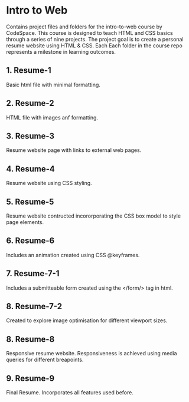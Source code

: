# Intro to Web

Contains project files and folders for the intro-to-web course by CodeSpace. This course is designed to teach HTML and CSS
basics through a series of nine projects. The project goal is to create a personal resume website using HTML & CSS. Each 
Each folder in the course repo represents a  milestone in learning outcomes.

## 1. Resume-1
 Basic html file with minimal formatting.

## 2. Resume-2 
 HTML file with images anf formatting.

## 3. Resume-3 
 Resume website page with links to external web pages.

## 4. Resume-4
 Resume website using CSS styling.

## 5. Resume-5 
 Resume website contructed incororporating the CSS box model to style page elements.

## 6. Resume-6 
 Includes an animation created using CSS @keyframes.
## 7. Resume-7-1 
 Includes a submitteable form created using the </form/> tag in html.

## 8. Resume-7-2 
 Created to explore image optimisation for different viewport sizes.

## 8. Resume-8 
 Responsive resume website. Responsiveness is achieved using media queries for different breapoints.

## 9. Resume-9 
Final Resume. Incorporates all features used before.
